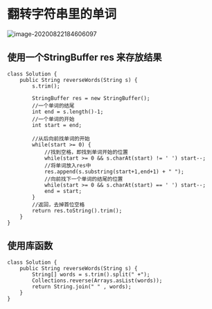 # 翻转字符串里的单词

![image-20200822184606097](C:\Users\LY\AppData\Roaming\Typora\typora-user-images\image-20200822184606097.png)

## 使用一个StringBuffer res 来存放结果

```
class Solution {
    public String reverseWords(String s) {
        s.trim();

        StringBuffer res = new StringBuffer();
        //一个单词的结尾
        int end = s.length()-1;
        //一个单词的开始
        int start = end;

        //从后向前找单词的开始
        while(start >= 0) {
            //找到空格，即找到单词开始的位置
            while(start >= 0 && s.charAt(start) != ' ') start--;
            //将单词放入res中
            res.append(s.substring(start+1,end+1) + " ");
            //向前找下一个单词的结尾的位置
            while(start >= 0 && s.charAt(start) == ' ') start--;
            end = start;
        }
        //返回，去掉首位空格
        return res.toString().trim();
    }
}
```

## 使用库函数

```
class Solution {
    public String reverseWords(String s) {
        String[] words = s.trim().split(" +");
        Collections.reverse(Arrays.asList(words));
        return String.join(" " , words);
    }
}
```


